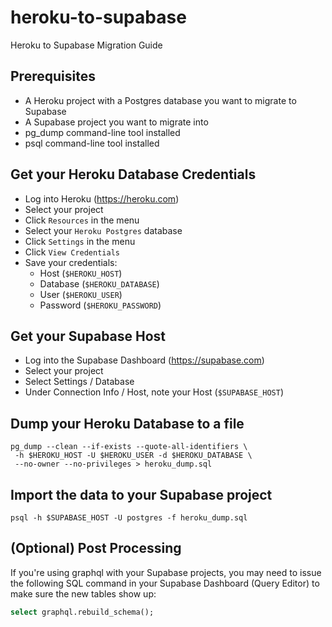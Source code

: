 # heroku-to-supabase
Heroku to Supabase Migration Guide

## Prerequisites
- A Heroku project with a Postgres database you want to migrate to Supabase
- A Supabase project you want to migrate into
- pg_dump command-line tool installed
- psql command-line tool installed

## Get your Heroku Database Credentials
- Log into Heroku (https://heroku.com)
- Select your project
- Click `Resources` in the menu
- Select your `Heroku Postgres` database
- Click `Settings` in the menu
- Click `View Credentials`
- Save your credentials: 
  - Host (`$HEROKU_HOST`)
  - Database (`$HEROKU_DATABASE`)
  - User (`$HEROKU_USER`)
  - Password (`$HEROKU_PASSWORD`)

## Get your Supabase Host
- Log into the Supabase Dashboard (https://supabase.com)
- Select your project
- Select Settings / Database
- Under Connection Info / Host, note your Host (`$SUPABASE_HOST`)

## Dump your Heroku Database to a file

```
pg_dump --clean --if-exists --quote-all-identifiers \
 -h $HEROKU_HOST -U $HEROKU_USER -d $HEROKU_DATABASE \
 --no-owner --no-privileges > heroku_dump.sql
```

## Import the data to your Supabase project

```
psql -h $SUPABASE_HOST -U postgres -f heroku_dump.sql 
```

## (Optional) Post Processing
If you're using graphql with your Supabase projects, you may need to issue the following SQL command in your Supabase Dashboard (Query Editor) to make sure the new tables show up:

```sql
select graphql.rebuild_schema();
```

